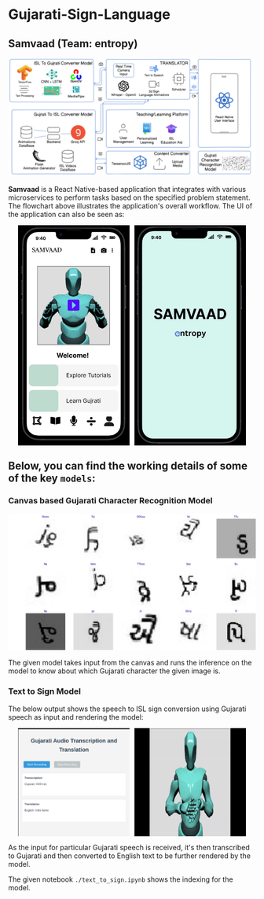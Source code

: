 # Gujarati-Sign-Language

## Samvaad (Team: entropy)

![image-20240909095150960](./public/chart.png)

**Samvaad** is a React Native-based application that integrates with various microservices to perform tasks based on the specified problem statement. The flowchart above illustrates the application's overall workflow. The UI of the application can also be seen as:

<div style="display: flex; justify-content: center; gap: 10px;">
    <img src="./public/UI1.jpeg" alt="UI1" width="45%">
    <img src="./public/UI2.jpeg" alt="UI2" width="45%">
</div>

## Below, you can find the working details of some of the key `models`:

### Canvas based Gujarati Character Recognition Model

![image-OCR](./public/OCR.jpeg)

The given model takes input from the canvas and runs the inference on the model to know about which Gujarati character the given image is.

### Text to Sign Model 

The below output shows the speech to ISL sign conversion using Gujarati speech as input and rendering the model:

<div style="display: flex; justify-content: center; gap: 10px;">
    <img src="./public/input.png" alt="Input" width="45%">
    <img src="./public/model.gif" alt="Model" width="45%">
</div>

As the input for particular Gujarati speech is received, it's then transcribed to Gujarati and then converted to English text to be further rendered by the model.

The given notebook `./text_to_sign.ipynb` shows the indexing for the model.

